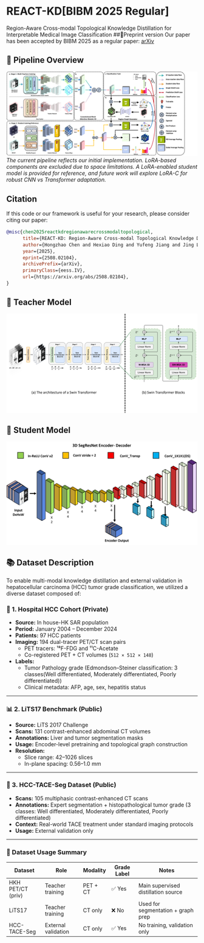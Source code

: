 # REACT-KD[BIBM 2025 Regular]
Region-Aware Cross-modal Topological Knowledge Distillation for Interpretable Medical Image Classification
##📄Preprint version
Our paper has been accepted by BIBM 2025 as a regular paper: <a href="https://arxiv.org/abs/2508.02104" target="_blank">arXiv</a>
## 📌 Pipeline Overview
![Pipeline](Img/Pipnline_github.png)
*The current pipeline reflects our initial implementation. LoRA-based components are excluded due to space limitations. A LoRA-enabled student model is provided for reference, and future work will explore LoRA-C for robust CNN vs Transformer adaptation.*

## Citation
If this code or our framework is useful for your research, please consider citing our paper:
```bibtex
@misc{chen2025reactkdregionawarecrossmodaltopological,
      title={REACT-KD: Region-Aware Cross-modal Topological Knowledge Distillation for Interpretable Medical Image Classification}, 
      author={Hongzhao Chen and Hexiao Ding and Yufeng Jiang and Jing Lan and Ka Chun Li and Gerald W. Y. Cheng and Sam Ng and Chi Lai Ho and Jing Cai and Liang-ting Lin and Jung Sun Yoo},
      year={2025},
      eprint={2508.02104},
      archivePrefix={arXiv},
      primaryClass={eess.IV},
      url={https://arxiv.org/abs/2508.02104}, 
}
```

## 🧠 Teacher Model
![Teacher Encoder](Img/SW-Encoder.png)

## 🎯 Student Model
![Student Encoder](Img/SegRenst-Encoder.png)

## 📚 Dataset Description

To enable multi-modal knowledge distillation and external validation in hepatocellular carcinoma (HCC) tumor grade classification, we utilized a diverse dataset composed of:

### 🏥 1. Hospital HCC Cohort (Private)
- **Source:** In house-HK SAR population
- **Period:** January 2004 – December 2024  
- **Patients:** 97 HCC patients  
- **Imaging:** 194 dual-tracer PET/CT scan pairs  
  - PET tracers: ¹⁸F-FDG and ¹¹C-Acetate  
  - Co-registered PET + CT volumes (`512 × 512 × 148`)  
- **Labels:**  
  - Tumor Pathology grade (Edmondson–Steiner classification: 3 classes(Well differentiated, Moderately differentiated, Poorly differentiated))
  - Clinical metadata: AFP, age, sex, hepatitis status

---

### 📊 2. LiTS17 Benchmark (Public)
- **Source:** LiTS 2017 Challenge  
- **Scans:** 131 contrast-enhanced abdominal CT volumes  
- **Annotations:** Liver and tumor segmentation masks  
- **Usage:** Encoder-level pretraining and topological graph construction  
- **Resolution:**  
  - Slice range: 42–1026 slices  
  - In-plane spacing: 0.56–1.0 mm  

---

### 🧪 3. HCC-TACE-Seg Dataset (Public)
- **Scans:** 105 multiphasic contrast-enhanced CT scans  
- **Annotations:** Expert segmentation + histopathological tumor grade (3 classes: Well differentiated, Moderately differentiated, Poorly differentiated)
- **Context:** Real-world TACE treatment under standard imaging protocols  
- **Usage:** External validation only

---

### 🔄 Dataset Usage Summary

| Dataset            | Role                  | Modality      | Grade Label | Notes                              |
|--------------------|-----------------------|---------------|-------------|-------------------------------------|
| HKH PET/CT (priv) | Teacher training      | PET + CT      | ✅ Yes      | Main supervised distillation source |
| LiTS17             | Teacher training      | CT only       | ❌ No       | Used for segmentation + graph prep  |
| HCC-TACE-Seg       | External validation   | CT only       | ✅ Yes      | No training, validation only        |
